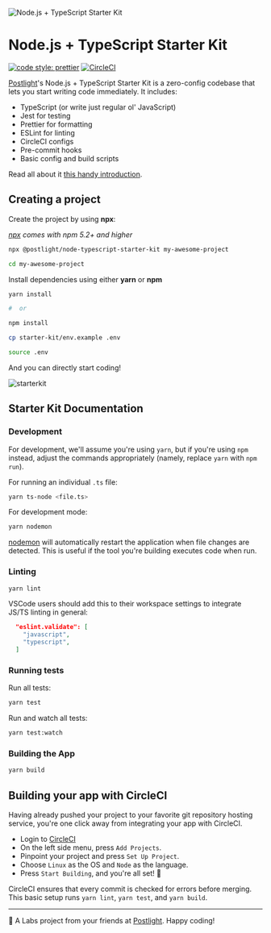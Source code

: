 ![Node.js + TypeScript Starter Kit](https://13c27d41k2ud2vkddp226w55-wpengine.netdna-ssl.com/wp-content/uploads/2019/05/node-js-2.png)

# Node.js + TypeScript Starter Kit

[![code style: prettier](https://img.shields.io/badge/code_style-prettier-ff69b4.svg?style=flat-square)](https://github.com/prettier/prettier)
[![CircleCI](https://circleci.com/gh/postlight/nodejs-typescript-kit.svg?style=svg)](https://circleci.com/gh/postlight/nodejs-typescript-kit)

[Postlight](https://postlight.com)'s Node.js + TypeScript Starter Kit is a zero-config codebase that lets you start writing code immediately. It includes:

* TypeScript (or write just regular ol' JavaScript)
* Jest for testing
* Prettier for formatting
* ESLint for linting
* CircleCI configs
* Pre-commit hooks
* Basic config and build scripts

Read all about it [this handy introduction](https://postlight.com/trackchanges/introducing-postlights-node-js-typescript-starter-kit).

## Creating a project

Create the project by using **npx**:

_[npx](https://medium.com/@maybekatz/introducing-npx-an-npm-package-runner-55f7d4bd282b) comes with npm 5.2+ and higher_

```bash
npx @postlight/node-typescript-starter-kit my-awesome-project

cd my-awesome-project
```

Install dependencies using either **yarn** or **npm**

```bash
yarn install

#  or

npm install
```


```bash
cp starter-kit/env.example .env

source .env
```

And you can directly start coding!

![starterkit](https://user-images.githubusercontent.com/32297675/53011741-c68e9200-3449-11e9-8746-01bcc0fff247.gif)

## Starter Kit Documentation

### Development

For development, we'll assume you're using `yarn`, but if you're using `npm` instead, adjust the commands appropriately (namely, replace `yarn` with `npm run`).

For running an individual `.ts` file:

```bash
yarn ts-node <file.ts>
```

For development mode:

```bash
yarn nodemon
```

[nodemon](https://www.npmjs.com/package/nodemon) will automatically restart the application when file changes are detected. This is useful if the tool you're building executes code when run.

### Linting

```bash
yarn lint
```

VSCode users should add this to their workspace settings to integrate JS/TS linting in general:

```json
  "eslint.validate": [
    "javascript",
    "typescript",
  ]
```

### Running tests

Run all tests:

```bash
yarn test
```

Run and watch all tests:

```bash
yarn test:watch
```

### Building the App

```bash
yarn build
```

## Building your app with CircleCI

Having already pushed your project to your favorite git repository hosting service, you're one click away from integrating your app with CircleCI.

- Login to [CircleCI](https://circleci.com/)
- On the left side menu, press `Add Projects`.
- Pinpoint your project and press `Set Up Project`.
- Choose `Linux` as the OS and `Node` as the language.
- Press `Start Building`, and you're all set! :tada:

CircleCI ensures that every commit is checked for errors before merging.
This basic setup runs `yarn lint`, `yarn test`, and `yarn build`.


---

🔬 A Labs project from your friends at [Postlight](https://postlight.com). Happy coding!
